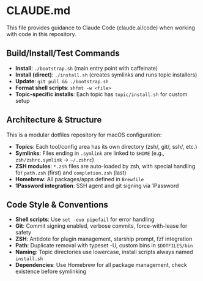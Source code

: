 # CLAUDE.md

This file provides guidance to Claude Code (claude.ai/code) when working with code in this repository.

## Build/Install/Test Commands

- **Install**: `./bootstrap.sh` (main entry point with caffeinate)
- **Install (direct)**: `./install.sh` (creates symlinks and runs topic installers)
- **Update**: `git pull && ./bootstrap.sh`
- **Format shell scripts**: `shfmt -w <file>`
- **Topic-specific installs**: Each topic has `topic/install.sh` for custom setup

## Architecture & Structure

This is a modular dotfiles repository for macOS configuration:
- **Topics**: Each tool/config area has its own directory (zsh/, git/, ssh/, etc.)
- **Symlinks**: Files ending in `.symlink` are linked to `$HOME` (e.g., `zsh/zshrc.symlink` → `~/.zshrc`)
- **ZSH modules**: `*.zsh` files are auto-loaded by zsh, with special handling for `path.zsh` (first) and `completion.zsh` (last)
- **Homebrew**: All packages/apps defined in `Brewfile`
- **1Password integration**: SSH agent and git signing via 1Password

## Code Style & Conventions

- **Shell scripts**: Use `set -euo pipefail` for error handling
- **Git**: Commit signing enabled, verbose commits, force-with-lease for safety
- **ZSH**: Antidote for plugin management, starship prompt, fzf integration
- **Path**: Duplicate removal with typeset -U, custom bins in `$DOTFILES/bin`
- **Naming**: Topic directories use lowercase, install scripts always named `install.sh`
- **Dependencies**: Use Homebrew for all package management, check existence before symlinking
